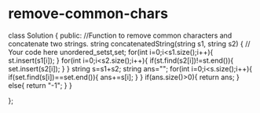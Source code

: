 # remove-common-chars

class Solution
{
    public:
    //Function to remove common characters and concatenate two strings.
    string concatenatedString(string s1, string s2) 
    { 
        // Your code here
        unordered_set<char>st,set;
        for(int i=0;i<s1.size();i++){
            st.insert(s1[i]);
        }
        for(int i=0;i<s2.size();i++){
            if(st.find(s2[i])!=st.end()){
                set.insert(s2[i]);
            }
        }
        string s=s1+s2;
        string ans="";
        for(int i=0;i<s.size();i++){
            if(set.find(s[i])==set.end()){
                ans+=s[i];
            }
        }
       if(ans.size()>0){
           return ans;
       }
       else{
           return "-1";
       }
    }
    

};
